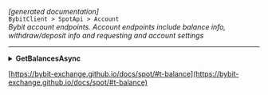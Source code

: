 *[generated documentation]*  
`BybitClient > SpotApi > Account`  
*Bybit account endpoints. Account endpoints include balance info, withdraw/deposit info and requesting and account settings*
  

***

<details>
<summary>
<b>GetBalancesAsync</b>  

[https://bybit-exchange.github.io/docs/spot/#t-balance](https://bybit-exchange.github.io/docs/spot/#t-balance)  
</summary>
<p>

```C#  
Task<WebCallResult<IEnumerable<BybitSpotBalance>>> GetBalancesAsync([Optional] long? receiveWindow, [Optional] CancellationToken ct);  
```  

|Parameter|Description|
|---|---|
|`receiveWindow`|The receive window for which this request is active. When the request takes longer than this to complete the server will reject the request|
|`ct`|Cancellation token|

*Get wallet balances*  

</p>
</details>
